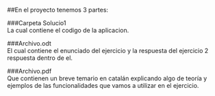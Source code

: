 ##En el proyecto tenemos 3 partes:  

  ###Carpeta Solucio1  
  La cual contiene el codigo de la aplicacion.  

  ###Archivo.odt  
  El cual contiene el enunciado del ejercicio y la respuesta del ejercicio 2 respuesta dentro de el.  

  ###Archivo.pdf  
  Que contienen un breve temario en catalán explicando algo de teoría y ejemplos de las funcionalidades que vamos a utilizar en el ejercicio.
